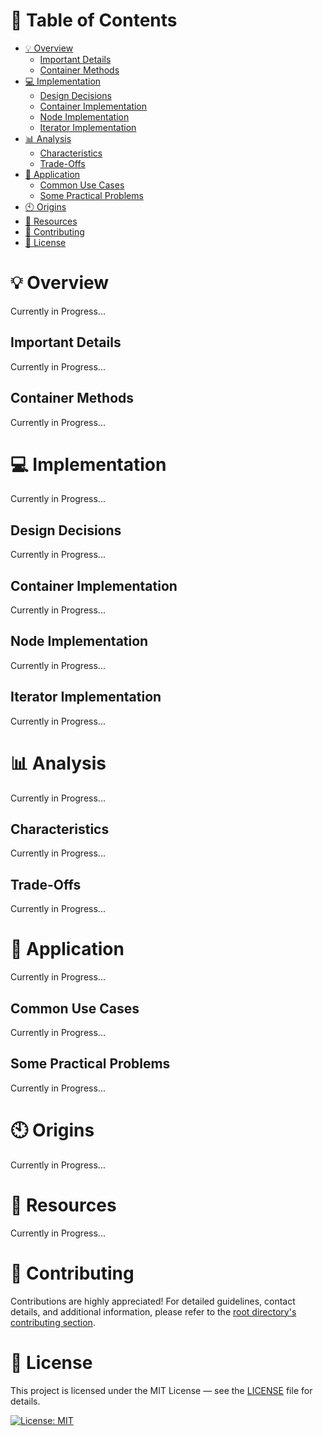 # &#128209; Table of Contents
- [💡 Overview](#-overview)
  - [Important Details](#important-details)
  - [Container Methods](#container-methods)
- [💻 Implementation](#-implementation)
  - [Design Decisions](#design-decisions)
  - [Container Implementation](#container-implementation)
  - [Node Implementation](#node-implementation)
  - [Iterator Implementation](#iterator-implementation)
- [📊 Analysis](#-analysis)
  - [Characteristics](#characteristics)
  - [Trade-Offs](#trade-offs)
- [📝 Application](#-application)
  - [Common Use Cases](#common-use-cases)
  - [Some Practical Problems](#some-practical-problems)
- [🕙 Origins](#-origins)
- [📖 Resources](#-resources)
- [🤝 Contributing](#-contributing)
- [🔏 License](#-license)



# &#128161; Overview
Currently in Progress...


## Important Details
Currently in Progress...



## Container Methods
Currently in Progress...



# &#x1F4BB; Implementation 
Currently in Progress...


## Design Decisions
Currently in Progress...


## Container Implementation
Currently in Progress...


## Node Implementation
Currently in Progress...


## Iterator Implementation
Currently in Progress...



# &#128202; Analysis
Currently in Progress...


## Characteristics
Currently in Progress...


## Trade-Offs
Currently in Progress...



# &#128221; Application
Currently in Progress...


## Common Use Cases
Currently in Progress...


## Some Practical Problems
Currently in Progress...



# &#x1F559; Origins
Currently in Progress...



# &#128214; Resources
Currently in Progress...



# &#129309; Contributing
Contributions are highly appreciated! For detailed guidelines, contact details, and additional information, please refer to the [root directory's contributing section](../../../#-contributing).



# &#128271; License
This project is licensed under the MIT License — see the [LICENSE](https://github.com/vezzolter/DSA/blob/main/LICENSE) file for details.

[![License: MIT](https://img.shields.io/badge/License-MIT-yellow.svg)](https://opensource.org/licenses/MIT)